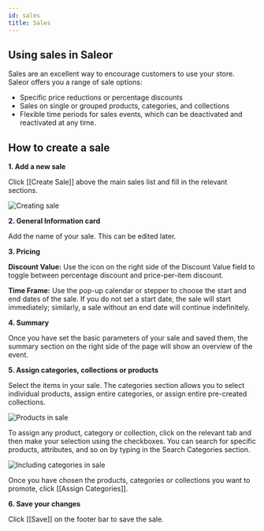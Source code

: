 ```yaml
---
id: sales
title: Sales
---
```

## Using sales in Saleor

Sales are an excellent way to encourage customers to use your store. Saleor offers you a range of sale options:

- Specific price reductions or percentage discounts
- Sales on single or grouped products, categories, and collections
- Flexible time periods for sales events, which can be deactivated and reactivated at any time.


## How to create a sale

**1. Add a new sale**

Click [[Create&nbsp;Sale]] above the main sales list and fill in the relevant sections.

![Creating sale](assets/dashboard-discounts/discount1.JPG)


**2. General Information card**

Add the name of your sale. This can be edited later.


**3. Pricing**

**Discount Value:** Use the icon on the right side of the Discount Value field to toggle between percentage discount and price-per-item discount.

**Time Frame:** Use the pop-up calendar or stepper to choose the start and end dates of the sale. If you do not set a start date, the sale will start immediately; similarly, a sale without an end date will continue indefinitely.


**4. Summary**

Once you have set the basic parameters of your sale and saved them, the summary section on the right side of the page will show an overview of the event.


**5. Assign categories, collections or products**

Select the items in your sale. The categories section allows you to select individual products, assign entire categories, or assign entire pre-created collections.   

![Products in sale](assets/dashboard-discounts/discounts2.png)

To assign any product, category or collection, click on the relevant tab and then make your selection using the checkboxes. You can search for specific products, attributes, and so on by typing in the Search Categories section.

![Including categories in sale](assets/dashboard-discounts/discounts3.JPG)

Once you have chosen the products, categories or collections you want to promote, click [[Assign&nbsp;Categories]].


**6. Save your changes**

Click [[Save]] on the footer bar to save the sale.
